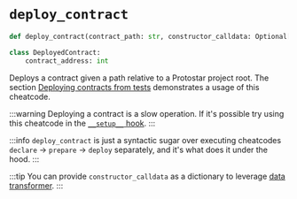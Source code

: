 # `deploy_contract`

```python
def deploy_contract(contract_path: str, constructor_calldata: Optional[Union[List[int], Dict]] = None) -> DeployedContact:

class DeployedContract:
    contract_address: int
```
Deploys a contract given a path relative to a Protostar project root. The section [Deploying contracts from tests](../01-deploying-contracts.md) demonstrates a usage of this cheatcode.

:::warning
Deploying a contract is a slow operation. If it's possible try using this cheatcode in the [`__setup__` hook](../README.md#__setup__).
:::

:::info
`deploy_contract` is just a syntactic sugar over executing cheatcodes `declare` -> `prepare` -> `deploy` separately, and it's what does it under the hood.
:::

:::tip
You can provide `constructor_calldata` as a dictionary to leverage [data transformer](./README.md#data-transformer).
:::
